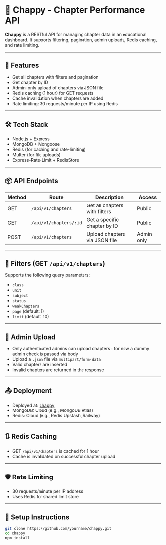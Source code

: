 # 📘 Chappy - Chapter Performance API

**Chappy** is a RESTful API for managing chapter data in an educational dashboard. It supports filtering, pagination, admin uploads, Redis caching, and rate limiting.

---

## 🚀 Features

- Get all chapters with filters and pagination
- Get chapter by ID
- Admin-only upload of chapters via JSON file
- Redis caching (1 hour) for GET requests
- Cache invalidation when chapters are added
- Rate limiting: 30 requests/minute per IP using Redis

---

## 🛠 Tech Stack

- Node.js + Express
- MongoDB + Mongoose
- Redis (for caching and rate-limiting)
- Multer (for file uploads)
- Express-Rate-Limit + RedisStore

---

## 📦 API Endpoints

| Method | Route                  | Description                        | Access     |
|--------|------------------------|------------------------------------|------------|
| GET    | `/api/v1/chapters`     | Get all chapters with filters      | Public     |
| GET    | `/api/v1/chapters/:id` | Get a specific chapter by ID       | Public     |
| POST   | `/api/v1/chapters`     | Upload chapters via JSON file      | Admin only |

---

## 🧪 Filters (GET `/api/v1/chapters`)

Supports the following query parameters:
- `class`
- `unit`
- `subject`
- `status`
- `weakChapters`
- `page` (default: 1)
- `limit` (default: 10)

---

## 🔐 Admin Upload

- Only authenticated admins can upload chapters : for now a dummy admin check is passed via body
- Upload a `.json` file via `multipart/form-data`
- Valid chapters are inserted
- Invalid chapters are returned in the response

---

## 📤 Deployment

- Deployed at: [chappy](http://13.53.130.41/)
- MongoDB: Cloud (e.g., MongoDB Atlas)
- Redis: Cloud (e.g., Redis Upstash, Railway)

---

## 🔃 Redis Caching

- GET `/api/v1/chapters` is cached for 1 hour
- Cache is invalidated on successful chapter upload

---

## 🛡 Rate Limiting

- 30 requests/minute per IP address
- Uses Redis for shared limit store

---

## 🧰 Setup Instructions

```bash
git clone https://github.com/yourname/chappy.git
cd chappy
npm install

